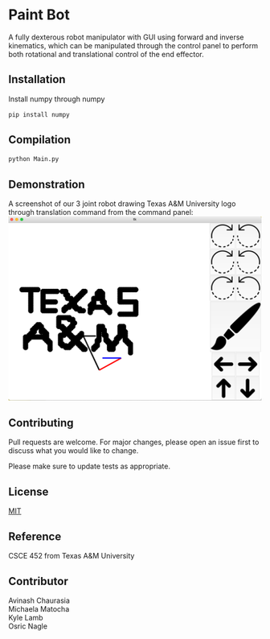 # Paint Bot

A fully dexterous robot manipulator with GUI using forward and inverse kinematics, which can be manipulated through the control panel to perform both rotational and translational control of the end effector.

## Installation

Install numpy through numpy

```bash
pip install numpy
```

## Compilation


```python
python Main.py
```

## Demonstration
A screenshot of our 3 joint robot drawing Texas A&M University logo through translation command from the command panel:
![demo](demo.png)
## Contributing
Pull requests are welcome. For major changes, please open an issue first to discuss what you would like to change.

Please make sure to update tests as appropriate.

## License
[MIT](https://choosealicense.com/licenses/mit/)

## Reference
CSCE 452 from Texas A&M University

## Contributor
Avinash Chaurasia\
Michaela Matocha\
Kyle Lamb\
Osric Nagle
